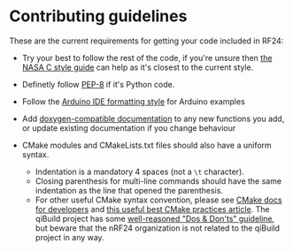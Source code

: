 # Contributing guidelines

These are the current requirements for getting your code included in RF24:

- Try your best to follow the rest of the code, if you're unsure then [the NASA C style guide](https://ntrs.nasa.gov/archive/nasa/casi.ntrs.nasa.gov/19950022400.pdf) can help as it's closest to the current style.

- Definetly follow [PEP-8](https://www.python.org/dev/peps/pep-0008/) if it's Python code.

- Follow the [Arduino IDE formatting style](https://www.arduino.cc/en/Reference/StyleGuide) for Arduino examples

- Add [doxygen-compatible documentation](https://www.doxygen.nl/manual/docblocks.html) to any new functions you add, or update existing documentation if you change behaviour

- CMake modules and CMakeLists.txt files should also have a uniform syntax.
  - Indentation is a mandatory 4 spaces (not a `\t` character).
  - Closing parenthesis for multi-line commands should have the same indentation as the line that opened the parenthesis.
  - For other useful CMake syntax convention, please see [CMake docs for developers](https://cmake.org/cmake/help/v3.20/manual/cmake-developer.7.html) and [this useful best CMake practices article](https://gist.github.com/mbinna/c61dbb39bca0e4fb7d1f73b0d66a4fd1). The qiBuild project has some [well-reasoned "Dos & Don'ts" guideline](http://doc.aldebaran.com/qibuild/hacking/contrib/cmake/coding_guide.html), but beware that the nRF24 organization is not related to the qiBuild project in any way.
